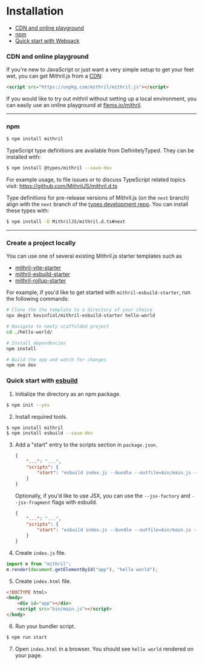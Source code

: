 <!--meta-description
Instructions on how to install Mithril.js
-->

# Installation

- [CDN and online playground](#cdn)
- [npm](#npm)
- [Quick start with Webpack](#quick-start-with-webpack)

### CDN and online playground

If you're new to JavaScript or just want a very simple setup to get your feet wet, you can get Mithril.js from a [CDN](https://en.wikipedia.org/wiki/Content_delivery_network):

```html
<script src="https://unpkg.com/mithril/mithril.js"></script>
```

If you would like to try out mithril without setting up a local environment, you can easily use an online playground at [flems.io/mithril](https://flems.io/mithril).

---

### npm

```bash
$ npm install mithril
```

TypeScript type definitions are available from DefinitelyTyped. They can be installed with:

```bash
$ npm install @types/mithril --save-dev
```

For example usage, to file issues or to discuss TypeScript related topics visit: https://github.com/MithrilJS/mithril.d.ts

Type definitions for pre-release versions of Mithril.js (on the `next` branch) align with the `next` branch of the [types development repo](https://github.com/MithrilJS/mithril.d.ts/tree/next). You can install these types with:

```bash
$ npm install -D MithrilJS/mithril.d.ts#next
```

---

### Create a project locally

You can use one of several existing Mithril.js starter templates such as
* [mithril-vite-starter](https://github.com/ArthurClemens/mithril-vite-starter)
* [mithril-esbuild-starter](https://github.com/kevinfiol/mithril-esbuild-starter)
* [mithril-rollup-starter](https://github.com/kevinfiol/mithril-rollup-starter)

For example, if you'd like to get started with `mithril-esbuild-starter`, run the following commands:
```bash
# Clone the the template to a directory of your choice
npx degit kevinfiol/mithril-esbuild-starter hello-world

# Navigate to newly scaffolded project
cd ./hello-world/

# Install dependencies
npm install

# Build the app and watch for changes
npm run dev
```

### Quick start with [esbuild](https://esbuild.github.io/)

1. Initialize the directory as an npm package.
```bash
$ npm init --yes
```

2. Install required tools.
```bash
$ npm install mithril
$ npm install esbuild --save-dev
```

3. Add a "start" entry to the scripts section in `package.json`.
	```json
	{
		"...": "...",
		"scripts": {
			"start": "esbuild index.js --bundle --outfile=bin/main.js --watch"
		}
	}
	```

	Optionally, if you'd like to use JSX, you can use the `--jsx-factory` and `--jsx-fragment` flags with esbuild.

	```json
	{
		"...": "...",
		"scripts": {
			"start": "esbuild index.js --bundle --outfile=bin/main.js --jsx-factory=m --jsx-fragment='\"[\"' --watch"
		}
	}
	```

4. Create `index.js` file.
```javascript
import m from "mithril";
m.render(document.getElementById("app"), "hello world");
```

5. Create `index.html` file.
```html
<!DOCTYPE html>
<body>
	<div id="app"></div>
	<script src="bin/main.js"></script>
</body>
```

6. Run your bundler script.
```bash
$ npm run start
```

7. Open `index.html` in a browser. You should see `hello world` rendered on your page.
